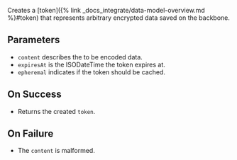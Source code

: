 Creates a [token]({% link _docs_integrate/data-model-overview.md %}#token) that represents arbitrary encrypted data
saved on the backbone.

## Parameters

- `content` describes the to be encoded data.
- `expiresAt` is the ISODateTime the token expires at.
- `epheremal` indicates if the token should be cached.

## On Success

- Returns the created `token`.

## On Failure

- The `content` is malformed.
